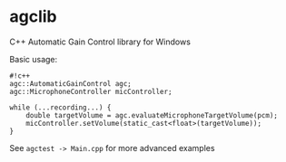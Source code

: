 # agclib #
C++ Automatic Gain Control library for Windows

Basic usage:
```
#!c++
agc::AutomaticGainControl agc;
agc::MicrophoneController micController;

while (...recording...) {
	double targetVolume = agc.evaluateMicrophoneTargetVolume(pcm);
	micController.setVolume(static_cast<float>(targetVolume));
}
```

See `agctest -> Main.cpp` for more advanced examples